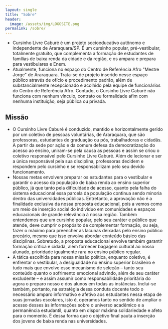 ```yaml
---
layout: single
title: "Sobre"
header:
  image: /assets/img/LOGOSITE.png
permalink: /sobre/
---
```


- Cursinho Livre Caburé é um projeto socioeducativo autônomo e independente de Araraquara/SP. É um cursinho popular, pré-vestibular, totalmente gratuito, que complementa a formação de estudantes de famílias de baixa renda da cidade e da região, e os ampara e prepara para vestibulares e Enem.
- Atualmente, funciona no espaço do Centro de Referência Afro "Mestre Jorge" de Araraquara. Trata-se de projeto inserido nesse espaço público através de ofício e procedimento padrão, além de substancialmente recepcionado e acolhido pela equipe de funcionários do Centro de Referência Afro. Contudo, o Cursinho Livre Caburé não funciona com nenhum vínculo, contrato ou formalidade afim com nenhuma instituição, seja pública ou privada.

## Missão

- O Cursinho Livre Caburé é conduzido, mantido e horizontalmente gerido por um coletivo de pessoas voluntárias, de Araraquara, que são professoras, estudantes de graduação ou pós, trabalhadoras e cidadãs. A partir da sede por ação e da comum defesa da democratização do acesso ao ensino, uniram-se pela causa as pessoas e assim se criou o coletivo responsável pelo Cursinho Livre Caburé. Além de lecionar e ser a única responsável pela sua disciplina, professoras decidem e respondem pelo cursinho e se responsabilizam pelo seu devido funcionamento.
- Nossas metas envolvem preparar os estudantes para o vestibular e garantir o acesso da população de baixa renda ao ensino superior público, já que tanto pela dificuldade de acesso, quanto pela falha do sistema educacional essa parcela da população continua sendo minoria dentro das universidades públicas. Entretanto, a aprovação não é a finalidade exclusiva da nossa proposta educacional, pois a vemos como um meio de inserção social do indivíduo em comunidades e espaços educacionais de grande relevância à nossa região. Também entendemos que um cursinho popular, pelo seu caráter e público que atende, deve cumprir o propósito de complementar formação, ou seja, fazer o máximo para preencher as lacunas deixadas pelo ensino público precário, mesmo que isso envolva abordar conteúdo básico das disciplinas. Sobretudo, a proposta educacional envolve também garantir formação crítica e cidadã, além fornecer bagagem cultural ao nosso alunado, prioridade igualmente rara no ensino público regular.
- A tática escolhida para nossa missão política, enquanto coletivo, é enfrentar o vestibular, a desigualdade no ensino superior brasileiro e tudo mais que envolve esse mecanismo de seleção – tanto seu conteúdo quanto o sofrimento emocional advindo, além de seu caráter excludente – e assim assumir como responsabilidade prioritária do agora o preparo nosso e dos alunos em todas as instâncias. Inclui-se também, portanto, na estratégia dessa conduta docente todo o necessário amparo informativo e afetivo aos estudantes nessa etapa de suas jornadas escolares, isto é, operamos tanto no sentido de ampliar o acesso desses às informações sobre o universo acadêmico e a permanência estudantil, quanto em dispor máxima solidariedade e afeto para o momento. É dessa forma que o objetivo final pauta a inserção dos jovens de baixa renda nas universidades.